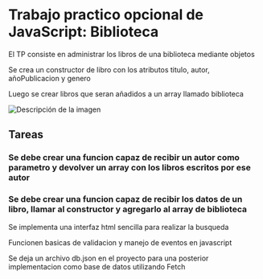 <h1>Trabajo practico opcional de JavaScript: Biblioteca</h1>
<p>El TP consiste en administrar los libros de una biblioteca mediante objetos</p>
<p>Se crea un constructor de libro con los atributos titulo, autor, añoPublicacion y genero </p>
<p>Luego se crear libros que seran añadidos a un array llamado biblioteca</p>

<image src="preview.png" alt="Descripción de la imagen">

<h2>Tareas</h2>
<h3>Se debe crear una funcion capaz de recibir un autor como parametro y devolver un array con los libros escritos por ese autor</h3>
<h3>Se debe crear una funcion capaz de recibir los datos de un libro, llamar al constructor y agregarlo al array de biblioteca</h3>

<p>Se implementa una interfaz html sencilla para realizar la busqueda</p>
<p>Funcionen basicas de validacion y manejo de eventos en javascript</p>
<p>Se deja un archivo db.json en el proyecto para una posterior implementacion como base de datos utilizando Fetch</p>
